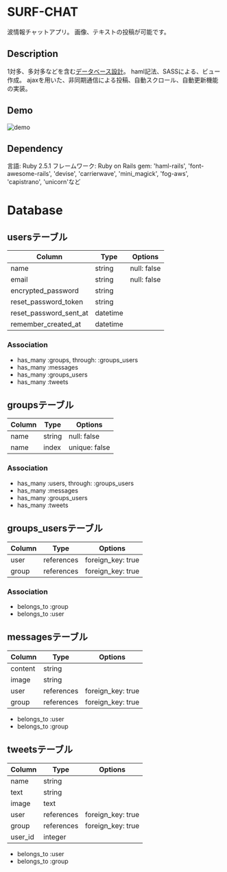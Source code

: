 SURF-CHAT
====
波情報チャットアプリ。
画像、テキストの投稿が可能です。

## Description
1対多、多対多などを含む[データベース設計](#Database)。
haml記法、SASSによる、ビュー作成。
ajaxを用いた、非同期通信による投稿、自動スクロール、自動更新機能の実装。


## Demo
![demo]()

## Dependency
言語: Ruby 2.5.1
フレームワーク: Ruby on Rails
gem: 'haml-rails', 'font-awesome-rails', 'devise', 'carrierwave', 'mini_magick', 'fog-aws', 'capistrano', 'unicorn'など


# Database
## usersテーブル

|Column|Type|Options|
|------|----|-------|
|name|string|null: false|
|email|string|null: false|
|encrypted_password|string|
|reset_password_token|string|
|reset_password_sent_at|datetime|
|remember_created_at|datetime|


### Association
- has_many :groups, through: :groups_users
- has_many :messages
- has_many :groups_users
- has_many :tweets


## groupsテーブル

|Column|Type|Options|
|------|----|-------|
|name|string|null: false|
|name|index|unique: false|


### Association
- has_many :users, through: :groups_users
- has_many :messages
- has_many :groups_users
- has_many :tweets


## groups_usersテーブル

|Column|Type|Options|
|------|----|-------|
|user|references| foreign_key: true|
|group|references| foreign_key: true|

### Association
- belongs_to :group
- belongs_to :user


## messagesテーブル

|Column|Type|Options|
|------|----|-------|
|content|string|
|image|string|
|user|references| foreign_key: true|
|group|references| foreign_key: true|

- belongs_to :user
- belongs_to :group


## tweetsテーブル

|Column|Type|Options|
|------|----|-------|
|name|string|
|text|string|
|image|text|
|user|references| foreign_key: true|
|group|references| foreign_key: true|
|user_id|integer|

- belongs_to :user
- belongs_to :group
 

 